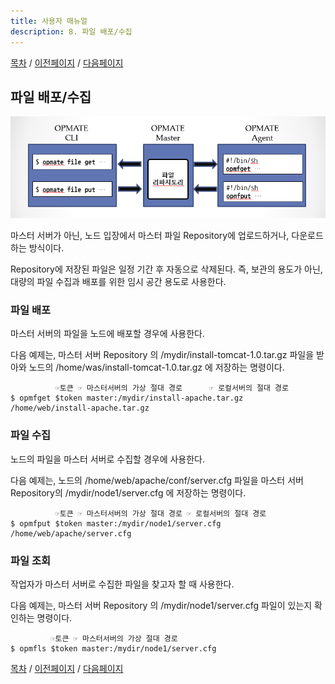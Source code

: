 ```yaml
---
title: 사용자 매뉴얼
description: 8. 파일 배포/수집
---
```


[목차](UserManual.md) / [이전페이지](UserManual7.md) / [다음페이지](UserManual9.md)

## 파일 배포/수집

![OPMATE_Summary](../../img/opmate-file-summary.png)

마스터 서버가 아닌, 노드 입장에서 마스터 파일 Repository에 업로드하거나, 다운로드하는 방식이다.

Repository에 저장된 파일은 일정 기간 후 자동으로 삭제된다.
즉, 보관의 용도가 아닌, 대량의 파일 수집과 배포를 위한 임시 공간 용도로 사용한다.

### 파일 배포

마스터 서버의 파일을 노드에 배포할 경우에 사용한다.

다음 예제는, 마스터 서버 Repository 의 /mydir/install-tomcat-1.0.tar.gz 파일을 받아와
노드의 /home/was/install-tomcat-1.0.tar.gz 에 저장하는 명령이다.

```
          ☞토큰 ☞ 마스터서버의 가상 절대 경로      ☞ 로컬서버의 절대 경로
$ opmfget $token master:/mydir/install-apache.tar.gz /home/web/install-apache.tar.gz
```

### 파일 수집

노드의 파일을 마스터 서버로 수집할 경우에 사용한다.

다음 예제는, 노드의 /home/web/apache/conf/server.cfg 파일을
마스터 서버 Repository의 /mydir/node1/server.cfg 에 저장하는 명령이다.

```
          ☞토큰 ☞ 마스터서버의 가상 절대 경로 ☞ 로컬서버의 절대 경로
$ opmfput $token master:/mydir/node1/server.cfg /home/web/apache/server.cfg
```

### 파일 조회

작업자가 마스터 서버로 수집한 파일을 찾고자 할 때 사용한다.

다음 예제는, 마스터 서버 Repository 의 /mydir/node1/server.cfg 파일이 있는지 확인하는 명령이다.

```
         ☞토큰 ☞ 마스터서버의 가상 절대 경로
$ opmfls $token master:/mydir/node1/server.cfg
```


[목차](UserManual.md) / [이전페이지](UserManual7.md) / [다음페이지](UserManual9.md)